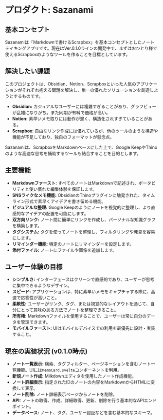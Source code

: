 # プロダクト: Sazanami

## 基本コンセプト

Sazanamiは「Markdownで書けるScrapbox」を基本コンセプトとしたノートテイキングアプリです。現在はVer.0.1.0ラインの開発中で、まずはおひとり様で使えるScrapboxのようなツールを作ることを目標としています。

## 解決したい課題

このプロジェクトは、Obsidian、Notion、Scrapboxといった人気のアプリケーションがそれぞれ抱える問題を解決し、単一の優れたソリューションを創造しようとするものです。

- **Obsidian:** カジュアルなユーザーには複雑すぎることがあり、グラフビューが乱雑になりがち。また同期が有料で価格が高い。
- **Notion:** 素早いメモ取りには動作が遅く、構造化されすぎていることがある。
- **Scrapbox:** 自由なリンク作成には優れているが、他のツールのような構造や機能が不足しており、独自のフォーマットが懸念点。

Sazanamiは、ScrapboxをMarkdownベースにした上で、Google KeepやThinoのような高速な思考を補助するツールも結合することを目的とします。

## 主要機能

- **Markdownファースト:** すべてのノートはMarkdownで記述され、ポータビリティと使い慣れた編集体験を保証します。
- **SNSライクなメモ機能:** ObsidianのThinoプラグインに触発された、タイムライン形式で素早くアイデアを書き留める機能。
- **ビジュアルな整理:** Google Keepのようにノートを視覚的に整理し、より直感的なアイデアの配置を可能にします。
- **双方向リンク:** ノート間に簡単にリンクを作成し、パーソナルな知識グラフを構築します。
- **タグシステム:** タグを使ってノートを整理し、フィルタリングや発見を容易にします。
- **リマインダー機能:** 特定のノートにリマインダーを設定します。
- **添付ファイル:** ノートにファイルや画像を追加します。

## ユーザー体験の目標

- **シンプルさ:** インターフェースはクリーンで直感的であり、ユーザーが思考に集中できるようなデザイン。
- **スピード:** アプリケーションは、特に素早いメモをキャプチャする際に、高速で応答性が高いこと。
- **柔軟性:** ユーザーがリンク、タグ、または視覚的なレイアウトを通じて、自分にとって意味のある方法でノートを整理できること。
- **所有権:** Markdownファイルを使用することで、ユーザーは常に自分のデータを管理できます。
- **モバイルファースト:** UIはモバイルデバイスでの利用を最優先に設計・実装すること。

## 現在の実装状況 (v0.1.0時点)
- **ノート一覧表示:** 検索、タグフィルター、ページネーションを含むノート一覧機能。UIには`MemoCard.svelte`コンポーネントを利用。
- **新規ノート作成:** Milkdownエディタを使用したノート作成機能。
- **ノート詳細表示:** 指定されたIDのノートの内容をMarkdownからHTMLに変換して表示。
- **ノート削除:** ノート詳細表示ページからノートを削除。
- **API:** ノートの取得、作成、詳細取得、更新、削除を行う基本的なAPIエンドポイント。
- **データベース:** ノート、タグ、ユーザー認証などを含む基本的なスキーマ。